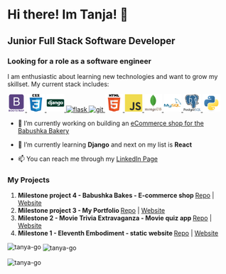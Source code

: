 # Hi there! Im Tanja! 👋
## Junior Full Stack Software Developer
### Looking for a role as a software engineer

I am enthusiastic about learning new technologies and want to grow my skillset. My current stack includes:

<p align="left"> <a href="https://getbootstrap.com" target="_blank" rel="noreferrer"> <img src="https://raw.githubusercontent.com/devicons/devicon/master/icons/bootstrap/bootstrap-plain-wordmark.svg" alt="bootstrap" width="40" height="40"/> </a> <a href="https://www.w3schools.com/css/" target="_blank" rel="noreferrer"> <img src="https://raw.githubusercontent.com/devicons/devicon/master/icons/css3/css3-original-wordmark.svg" alt="css3" width="40" height="40"/> </a> <a href="https://www.djangoproject.com/" target="_blank" rel="noreferrer"> <img src="https://raw.githubusercontent.com/devicons/devicon/master/icons/django/django-original.svg" alt="django" width="40" height="40"/> </a> <a href="https://flask.palletsprojects.com/" target="_blank" rel="noreferrer"> <img src="https://www.vectorlogo.zone/logos/pocoo_flask/pocoo_flask-icon.svg" alt="flask" width="40" height="40"/> </a> <a href="https://git-scm.com/" target="_blank" rel="noreferrer"> <img src="https://www.vectorlogo.zone/logos/git-scm/git-scm-icon.svg" alt="git" width="40" height="40"/> </a> <a href="https://www.w3.org/html/" target="_blank" rel="noreferrer"> <img src="https://raw.githubusercontent.com/devicons/devicon/master/icons/html5/html5-original-wordmark.svg" alt="html5" width="40" height="40"/> </a> <a href="https://developer.mozilla.org/en-US/docs/Web/JavaScript" target="_blank" rel="noreferrer"> <img src="https://raw.githubusercontent.com/devicons/devicon/master/icons/javascript/javascript-original.svg" alt="javascript" width="40" height="40"/> </a> <a href="https://www.mongodb.com/" target="_blank" rel="noreferrer"> <img src="https://raw.githubusercontent.com/devicons/devicon/master/icons/mongodb/mongodb-original-wordmark.svg" alt="mongodb" width="40" height="40"/> </a> <a href="https://www.mysql.com/" target="_blank" rel="noreferrer"> <img src="https://raw.githubusercontent.com/devicons/devicon/master/icons/mysql/mysql-original-wordmark.svg" alt="mysql" width="40" height="40"/> </a> <a href="https://www.postgresql.org" target="_blank" rel="noreferrer"> <img src="https://raw.githubusercontent.com/devicons/devicon/master/icons/postgresql/postgresql-original-wordmark.svg" alt="postgresql" width="40" height="40"/> </a> <a href="https://www.python.org" target="_blank" rel="noreferrer"> <img src="https://raw.githubusercontent.com/devicons/devicon/master/icons/python/python-original.svg" alt="python" width="40" height="40"/> </a> </p>

- 🔭 I’m currently working on building an [eCommerce shop for the Babushka Bakery](https://babushka-bakes.herokuapp.com/)

- 🌱 I’m currently learning **Django** and next on my list is **React**

- 📫 You can reach me through my [LinkedIn Page](https://www.linkedin.com/in/tanja-godinic/)




### My Projects
1. <strong>Milestone project 4 - Babushka Bakes - E-commerce shop </strong><a href="https://github.com/TanYa-Go/Babushka-Bakes" alt="Babushka bakes Repo" target="_blank">Repo</a> | <a href="https://babushka-bakes.herokuapp.com/" alt="Babushka Bakes Shop" target="_blank">Website</a>
1. <strong>Milestone project 3 - My Portfolio </strong> <a href="https://github.com/TanYa-Go/TanjaG.Portfolio" alt="Portfolio Repo" target="_blank">Repo</a> | <a href="https://tanjag-portfolio.herokuapp.com/" alt="Movie Quiz App" target="_blank">Website</a> 
1.  <strong>Milestone 2 - Movie Trivia Extravaganza - Movie quiz app </strong><a href="https://github.com/TanYa-Go/Movie-Quiz" alt="Movie Quiz Repo" target="_blank">Repo</a> | <a href="https://tanya-go.github.io/movie-quiz/" alt="Movie Quiz App" target="_blank">Website</a> 
1.  <strong>Milestone 1 - Eleventh Embodiment - static website </strong><a href=https://github.com/TanYa-Go/eleventh-embodiment alt="Eleventh Embodiment Repo" target="_blank">Repo</a> | <a href="https://tanya-go.github.io/eleventh-embodiment/" alt="Eleventh Embodiment website" target="_blank">Website</a> 


<p><img align="left" src="https://github-readme-stats.vercel.app/api/top-langs?username=tanya-go&show_icons=true&theme=dark&locale=en&layout=compact" alt="tanya-go" /></p>

<p>&nbsp;<img align="center" src="https://github-readme-stats.vercel.app/api?username=tanya-go&show_icons=true&theme=dark&locale=en" alt="tanya-go" /></p>

<p><img align="center" src="https://github-readme-streak-stats.herokuapp.com/?user=tanya-go&theme=dark" alt="tanya-go" /></p>
